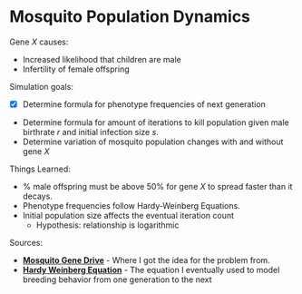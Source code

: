 # Mosquito Population Dynamics

Gene *X* causes:
* Increased likelihood that children are male
* Infertility of female offspring

Simulation goals:
* [x] Determine formula for phenotype frequencies of next generation
* Determine formula for amount of iterations to kill population given male birthrate *r* and initial infection size *s*.
* Determine variation of mosquito population changes with and without gene *X*

Things Learned:
* % male offspring must be above 50% for gene *X* to spread faster than it decays.
* Phenotype frequencies follow Hardy-Weinberg Equations.
* Initial population size affects the eventual iteration count
  * Hypothesis: relationship is logarithmic

Sources:
* **[Mosquito Gene Drive](https://www.vox.com/science-and-health/2018/5/31/17344406/crispr-mosquito-malaria-gene-drive-editing-target-africa-regulation-gmo)** - Where I got the idea for the problem from.
* **[Hardy Weinberg Equation](https://www.nature.com/scitable/definition/hardy-weinberg-equation-299)** - The equation I eventually used to model breeding behavior from one generation to the next

